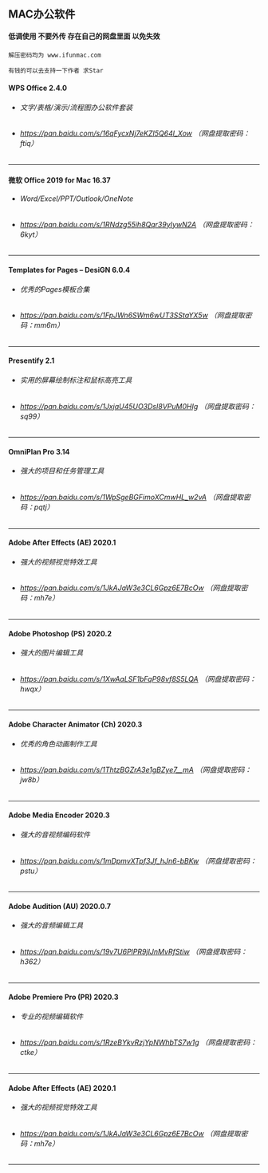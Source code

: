 ## MAC办公软件

####  低调使用 不要外传 存在自己的网盘里面 以免失效
``` 
解压密码均为 www.ifunmac.com

有钱的可以去支持一下作者 求Star
```

#### WPS Office 2.4.0

* ###### 文字/表格/演示/流程图办公软件套装

* ###### https://pan.baidu.com/s/16qFycxNj7eKZI5Q64l_Xow （网盘提取密码：ftiq）

---

#### 微软 Office 2019 for Mac 16.37

* ###### Word/Excel/PPT/Outlook/OneNote

* ###### https://pan.baidu.com/s/1RNdzg55ih8Qqr39yIywN2A （网盘提取密码：6kyt）

---

#### Templates for Pages – DesiGN 6.0.4

* ###### 优秀的Pages模板合集

* ###### https://pan.baidu.com/s/1FpJWn6SWm6wUT3SStaYX5w （网盘提取密码：mm6m）

---

#### Presentify 2.1

* ###### 实用的屏幕绘制标注和鼠标高亮工具

* ###### https://pan.baidu.com/s/1JxjaU45UO3DsI8VPuM0HIg （网盘提取密码：sq99）

---
#### OmniPlan Pro 3.14 

* ###### 强大的项目和任务管理工具

* ###### https://pan.baidu.com/s/1WpSgeBGFimoXCmwHL_w2vA （网盘提取密码：pqtj）

---

#### Adobe After Effects (AE) 2020.1

* ###### 强大的视频视觉特效工具

* ###### https://pan.baidu.com/s/1JkAJaW3e3CL6Gpz6E7BcOw （网盘提取密码：mh7e）

---

#### Adobe Photoshop (PS) 2020.2

* ###### 强大的图片编辑工具

* ###### https://pan.baidu.com/s/1XwAaLSF1bFqP98vf8S5LQA （网盘提取密码：hwqx）

---
#### Adobe Character Animator (Ch) 2020.3 

* ###### 优秀的角色动画制作工具

* ######  https://pan.baidu.com/s/1ThtzBGZrA3e1gBZye7__mA （网盘提取密码：jw8b）

---
#### Adobe Media Encoder 2020.3

* ###### 强大的音视频编码软件

* ######   https://pan.baidu.com/s/1mDpmvXTpf3Jf_hJn6-bBKw （网盘提取密码：pstu）

---
#### Adobe Audition (AU) 2020.0.7

* ###### 强大的音频编辑工具

* ######   https://pan.baidu.com/s/19v7U6PlPR9jIJnMvRfStiw （网盘提取密码：h362）

---
#### Adobe Premiere Pro (PR) 2020.3

* ###### 专业的视频编辑软件

* ######   https://pan.baidu.com/s/1RzeBYkvRzjYpNWhbTS7w1g （网盘提取密码：ctke）

---
#### Adobe After Effects (AE) 2020.1

* ######  强大的视频视觉特效工具

* ######   https://pan.baidu.com/s/1JkAJaW3e3CL6Gpz6E7BcOw （网盘提取密码：mh7e）

---

